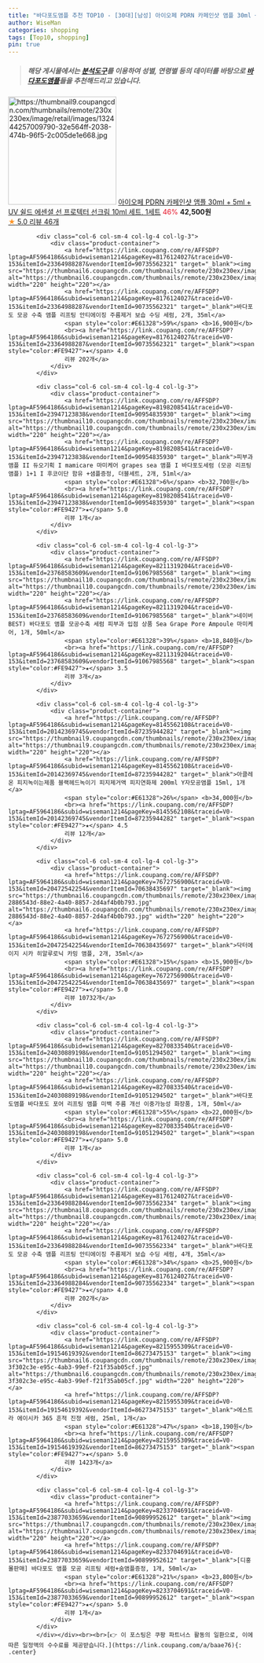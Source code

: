 ```yaml
---
title: "바다포도앰플 추천 TOP10 - [30대][남성] 아이오페 PDRN 카페인샷 앰플 30ml + 5ml + UV 쉴드 에센셜 선 프로텍터 선크림 10ml 세트, 1세트"
author: WiseMan
categories: shopping
tags: [Top10, shopping]
pin: true
---
```


> ##### 해당 게시물에서는 [**분석도구**](https://itemscout.io/)를 이용하여 **성별**, **연령별** 등의 데이터를 바탕으로 [**바다포도앰플**](https://link.coupang.com/a/baae76)들을 추천해드리고 있습니다.
<div class="container"><div class="row">
            <div class="col-6 col-sm-4 col-lg-4 col-lg-3">
                <div class="product-container">
                    <a href="https://link.coupang.com/re/AFFSDP?lptag=AF5964186&subid=wiseman1214&pageKey=7480747394&traceid=V0-153&itemId=19539939676&vendorItemId=86648244248" target="_blank"><img src="https://thumbnail9.coupangcdn.com/thumbnails/remote/230x230ex/image/retail/images/132444257009790-32e564ff-2038-474b-96f5-2c005de1e668.jpg" alt="https://thumbnail9.coupangcdn.com/thumbnails/remote/230x230ex/image/retail/images/132444257009790-32e564ff-2038-474b-96f5-2c005de1e668.jpg" width="220" height="220"></a>
                    <a href="https://link.coupang.com/re/AFFSDP?lptag=AF5964186&subid=wiseman1214&pageKey=7480747394&traceid=V0-153&itemId=19539939676&vendorItemId=86648244248" target="_blank">아이오페 PDRN 카페인샷 앰플 30ml + 5ml + UV 쉴드 에센셜 선 프로텍터 선크림 10ml 세트, 1세트</a>
                    <span style="color:#E61328">46%</span> <b>42,500원</b>
                    <br><a href="https://link.coupang.com/re/AFFSDP?lptag=AF5964186&subid=wiseman1214&pageKey=7480747394&traceid=V0-153&itemId=19539939676&vendorItemId=86648244248" target="_blank"><span style="color:#FE9427">★</span> 5.0
                    리뷰 46개</a>
                </div>
            </div>
            
            <div class="col-6 col-sm-4 col-lg-4 col-lg-3">
                <div class="product-container">
                    <a href="https://link.coupang.com/re/AFFSDP?lptag=AF5964186&subid=wiseman1214&pageKey=8176124027&traceid=V0-153&itemId=23364988287&vendorItemId=90735562321" target="_blank"><img src="https://thumbnail6.coupangcdn.com/thumbnails/remote/230x230ex/image/vendor_inventory/d31d/0b29970e11ef8838cd9684fe204027d96094f494cdee5f5e7adca53ce9cb.jpg" alt="https://thumbnail6.coupangcdn.com/thumbnails/remote/230x230ex/image/vendor_inventory/d31d/0b29970e11ef8838cd9684fe204027d96094f494cdee5f5e7adca53ce9cb.jpg" width="220" height="220"></a>
                    <a href="https://link.coupang.com/re/AFFSDP?lptag=AF5964186&subid=wiseman1214&pageKey=8176124027&traceid=V0-153&itemId=23364988287&vendorItemId=90735562321" target="_blank">바다포도 모공 수축 앰플 리프팅 안티에이징 주름제거 보습 수딩 세럼, 2개, 35ml</a>
                    <span style="color:#E61328">59%</span> <b>16,900원</b>
                    <br><a href="https://link.coupang.com/re/AFFSDP?lptag=AF5964186&subid=wiseman1214&pageKey=8176124027&traceid=V0-153&itemId=23364988287&vendorItemId=90735562321" target="_blank"><span style="color:#FE9427">★</span> 4.0
                    리뷰 202개</a>
                </div>
            </div>
            
            <div class="col-6 col-sm-4 col-lg-4 col-lg-3">
                <div class="product-container">
                    <a href="https://link.coupang.com/re/AFFSDP?lptag=AF5964186&subid=wiseman1214&pageKey=8198208541&traceid=V0-153&itemId=23947123838&vendorItemId=90954835930" target="_blank"><img src="https://thumbnail10.coupangcdn.com/thumbnails/remote/230x230ex/image/vendor_inventory/3150/8644b0ccb33d1183c4ba5f4556ba5ff5fe289ef514d96e08777cc73166c6.png" alt="https://thumbnail10.coupangcdn.com/thumbnails/remote/230x230ex/image/vendor_inventory/3150/8644b0ccb33d1183c4ba5f4556ba5ff5fe289ef514d96e08777cc73166c6.png" width="220" height="220"></a>
                    <a href="https://link.coupang.com/re/AFFSDP?lptag=AF5964186&subid=wiseman1214&pageKey=8198208541&traceid=V0-153&itemId=23947123838&vendorItemId=90954835930" target="_blank">피부과앰플 II 듀오기획 I mamicare 마미케어 grapes sea 앰플 I 바다포도세럼 (모공 리프팅 앰플) 1+1 I 후코이단 함유 +샘플증정, 더블세트, 2개, 51ml</a>
                    <span style="color:#E61328">6%</span> <b>32,700원</b>
                    <br><a href="https://link.coupang.com/re/AFFSDP?lptag=AF5964186&subid=wiseman1214&pageKey=8198208541&traceid=V0-153&itemId=23947123838&vendorItemId=90954835930" target="_blank"><span style="color:#FE9427">★</span> 5.0
                    리뷰 1개</a>
                </div>
            </div>
            
            <div class="col-6 col-sm-4 col-lg-4 col-lg-3">
                <div class="product-container">
                    <a href="https://link.coupang.com/re/AFFSDP?lptag=AF5964186&subid=wiseman1214&pageKey=8211319204&traceid=V0-153&itemId=23768583609&vendorItemId=91067985568" target="_blank"><img src="https://thumbnail10.coupangcdn.com/thumbnails/remote/230x230ex/image/vendor_inventory/d3a2/7d23b0c2688e3f1d5f7db6e9ef14310dc011df899b7947c20240582bbcd0.jpg" alt="https://thumbnail10.coupangcdn.com/thumbnails/remote/230x230ex/image/vendor_inventory/d3a2/7d23b0c2688e3f1d5f7db6e9ef14310dc011df899b7947c20240582bbcd0.jpg" width="220" height="220"></a>
                    <a href="https://link.coupang.com/re/AFFSDP?lptag=AF5964186&subid=wiseman1214&pageKey=8211319204&traceid=V0-153&itemId=23768583609&vendorItemId=91067985568" target="_blank">네이버 BEST) 바다포도 앰플 모공수축 세럼 피부과 입점 상품 Sea Grape Pore Ampoule 마미케어, 1개, 50ml</a>
                    <span style="color:#E61328">39%</span> <b>18,840원</b>
                    <br><a href="https://link.coupang.com/re/AFFSDP?lptag=AF5964186&subid=wiseman1214&pageKey=8211319204&traceid=V0-153&itemId=23768583609&vendorItemId=91067985568" target="_blank"><span style="color:#FE9427">★</span> 3.5
                    리뷰 3개</a>
                </div>
            </div>
            
            <div class="col-6 col-sm-4 col-lg-4 col-lg-3">
                <div class="product-container">
                    <a href="https://link.coupang.com/re/AFFSDP?lptag=AF5964186&subid=wiseman1214&pageKey=8145562108&traceid=V0-153&itemId=20142369745&vendorItemId=87235944282" target="_blank"><img src="https://thumbnail9.coupangcdn.com/thumbnails/remote/230x230ex/image/vendor_inventory/80ba/34cc56b41d724043218e6b9fbe6fce0d77a42e39e6e895afdaf595ab79c3.jpg" alt="https://thumbnail9.coupangcdn.com/thumbnails/remote/230x230ex/image/vendor_inventory/80ba/34cc56b41d724043218e6b9fbe6fce0d77a42e39e6e895afdaf595ab79c3.jpg" width="220" height="220"></a>
                    <a href="https://link.coupang.com/re/AFFSDP?lptag=AF5964186&subid=wiseman1214&pageKey=8145562108&traceid=V0-153&itemId=20142369745&vendorItemId=87235944282" target="_blank">아클레온 피지녹이는제품 블랙헤드녹이기 피지제거액 피지연화제 200ml Y자모공앰플 15ml, 1개</a>
                    <span style="color:#E61328">26%</span> <b>34,000원</b>
                    <br><a href="https://link.coupang.com/re/AFFSDP?lptag=AF5964186&subid=wiseman1214&pageKey=8145562108&traceid=V0-153&itemId=20142369745&vendorItemId=87235944282" target="_blank"><span style="color:#FE9427">★</span> 4.5
                    리뷰 12개</a>
                </div>
            </div>
            
            <div class="col-6 col-sm-4 col-lg-4 col-lg-3">
                <div class="product-container">
                    <a href="https://link.coupang.com/re/AFFSDP?lptag=AF5964186&subid=wiseman1214&pageKey=7672756900&traceid=V0-153&itemId=20472542254&vendorItemId=70638435697" target="_blank"><img src="https://thumbnail6.coupangcdn.com/thumbnails/remote/230x230ex/image/retail/images/5423514473577628-2886543d-88e2-4a40-8857-2d4af4b0b793.jpg" alt="https://thumbnail6.coupangcdn.com/thumbnails/remote/230x230ex/image/retail/images/5423514473577628-2886543d-88e2-4a40-8857-2d4af4b0b793.jpg" width="220" height="220"></a>
                    <a href="https://link.coupang.com/re/AFFSDP?lptag=AF5964186&subid=wiseman1214&pageKey=7672756900&traceid=V0-153&itemId=20472542254&vendorItemId=70638435697" target="_blank">닥터에이지 시카 히알루로닉 카밍 앰플, 2개, 35ml</a>
                    <span style="color:#E61328">15%</span> <b>15,900원</b>
                    <br><a href="https://link.coupang.com/re/AFFSDP?lptag=AF5964186&subid=wiseman1214&pageKey=7672756900&traceid=V0-153&itemId=20472542254&vendorItemId=70638435697" target="_blank"><span style="color:#FE9427">★</span> 5.0
                    리뷰 10732개</a>
                </div>
            </div>
            
            <div class="col-6 col-sm-4 col-lg-4 col-lg-3">
                <div class="product-container">
                    <a href="https://link.coupang.com/re/AFFSDP?lptag=AF5964186&subid=wiseman1214&pageKey=8270833540&traceid=V0-153&itemId=24030889198&vendorItemId=91051294502" target="_blank"><img src="https://thumbnail10.coupangcdn.com/thumbnails/remote/230x230ex/image/vendor_inventory/db27/d0d8db835c595618586486be4b9b7d1d7448408691bbda6f331dfaecad49.jpg" alt="https://thumbnail10.coupangcdn.com/thumbnails/remote/230x230ex/image/vendor_inventory/db27/d0d8db835c595618586486be4b9b7d1d7448408691bbda6f331dfaecad49.jpg" width="220" height="220"></a>
                    <a href="https://link.coupang.com/re/AFFSDP?lptag=AF5964186&subid=wiseman1214&pageKey=8270833540&traceid=V0-153&itemId=24030889198&vendorItemId=91051294502" target="_blank">바다포도앰플 바다포도 포어 리프팅 앰플 미백 주름 개선 이중가능성 화장품, 1개, 50ml</a>
                    <span style="color:#E61328">55%</span> <b>22,000원</b>
                    <br><a href="https://link.coupang.com/re/AFFSDP?lptag=AF5964186&subid=wiseman1214&pageKey=8270833540&traceid=V0-153&itemId=24030889198&vendorItemId=91051294502" target="_blank"><span style="color:#FE9427">★</span> 5.0
                    리뷰 1개</a>
                </div>
            </div>
            
            <div class="col-6 col-sm-4 col-lg-4 col-lg-3">
                <div class="product-container">
                    <a href="https://link.coupang.com/re/AFFSDP?lptag=AF5964186&subid=wiseman1214&pageKey=8176124027&traceid=V0-153&itemId=23364988284&vendorItemId=90735562334" target="_blank"><img src="https://thumbnail8.coupangcdn.com/thumbnails/remote/230x230ex/image/vendor_inventory/6b35/21efbdbcdffea4b8b3522661d9fba9bdbbe1829e8b92fb40dbb077b31996.jpg" alt="https://thumbnail8.coupangcdn.com/thumbnails/remote/230x230ex/image/vendor_inventory/6b35/21efbdbcdffea4b8b3522661d9fba9bdbbe1829e8b92fb40dbb077b31996.jpg" width="220" height="220"></a>
                    <a href="https://link.coupang.com/re/AFFSDP?lptag=AF5964186&subid=wiseman1214&pageKey=8176124027&traceid=V0-153&itemId=23364988284&vendorItemId=90735562334" target="_blank">바다포도 모공 수축 앰플 리프팅 안티에이징 주름제거 보습 수딩 세럼, 4개, 35ml</a>
                    <span style="color:#E61328">34%</span> <b>25,900원</b>
                    <br><a href="https://link.coupang.com/re/AFFSDP?lptag=AF5964186&subid=wiseman1214&pageKey=8176124027&traceid=V0-153&itemId=23364988284&vendorItemId=90735562334" target="_blank"><span style="color:#FE9427">★</span> 4.0
                    리뷰 202개</a>
                </div>
            </div>
            
            <div class="col-6 col-sm-4 col-lg-4 col-lg-3">
                <div class="product-container">
                    <a href="https://link.coupang.com/re/AFFSDP?lptag=AF5964186&subid=wiseman1214&pageKey=8215955309&traceid=V0-153&itemId=19154619392&vendorItemId=86273475153" target="_blank"><img src="https://thumbnail6.coupangcdn.com/thumbnails/remote/230x230ex/image/retail/images/673379822521720-3f302c3e-e95c-4ab3-99ef-f21f35ab05cf.jpg" alt="https://thumbnail6.coupangcdn.com/thumbnails/remote/230x230ex/image/retail/images/673379822521720-3f302c3e-e95c-4ab3-99ef-f21f35ab05cf.jpg" width="220" height="220"></a>
                    <a href="https://link.coupang.com/re/AFFSDP?lptag=AF5964186&subid=wiseman1214&pageKey=8215955309&traceid=V0-153&itemId=19154619392&vendorItemId=86273475153" target="_blank">에스트라 에이시카 365 흔적 진정 세럼, 25ml, 1개</a>
                    <span style="color:#E61328">47%</span> <b>18,190원</b>
                    <br><a href="https://link.coupang.com/re/AFFSDP?lptag=AF5964186&subid=wiseman1214&pageKey=8215955309&traceid=V0-153&itemId=19154619392&vendorItemId=86273475153" target="_blank"><span style="color:#FE9427">★</span> 5.0
                    리뷰 1423개</a>
                </div>
            </div>
            
            <div class="col-6 col-sm-4 col-lg-4 col-lg-3">
                <div class="product-container">
                    <a href="https://link.coupang.com/re/AFFSDP?lptag=AF5964186&subid=wiseman1214&pageKey=8233704691&traceid=V0-153&itemId=23877033659&vendorItemId=90899952612" target="_blank"><img src="https://thumbnail7.coupangcdn.com/thumbnails/remote/230x230ex/image/vendor_inventory/e37b/102750c3d94cdac197c185198a4022a2b28471cbfda17aa77d4b4ed9637c.jpg" alt="https://thumbnail7.coupangcdn.com/thumbnails/remote/230x230ex/image/vendor_inventory/e37b/102750c3d94cdac197c185198a4022a2b28471cbfda17aa77d4b4ed9637c.jpg" width="220" height="220"></a>
                    <a href="https://link.coupang.com/re/AFFSDP?lptag=AF5964186&subid=wiseman1214&pageKey=8233704691&traceid=V0-153&itemId=23877033659&vendorItemId=90899952612" target="_blank">[디홍몰판매] 바다포도 앰플 모공 리프팅 세럼+숨앰플증정, 1개, 50ml</a>
                    <span style="color:#E61328">21%</span> <b>23,800원</b>
                    <br><a href="https://link.coupang.com/re/AFFSDP?lptag=AF5964186&subid=wiseman1214&pageKey=8233704691&traceid=V0-153&itemId=23877033659&vendorItemId=90899952612" target="_blank"><span style="color:#FE9427">★</span> 5.0
                    리뷰 1개</a>
                </div>
            </div>
            </div></div><br><br>[👉 이 포스팅은 쿠팡 파트너스 활동의 일환으로, 이에 따른 일정액의 수수료를 제공받습니다.](https://link.coupang.com/a/baae76){: .center}
